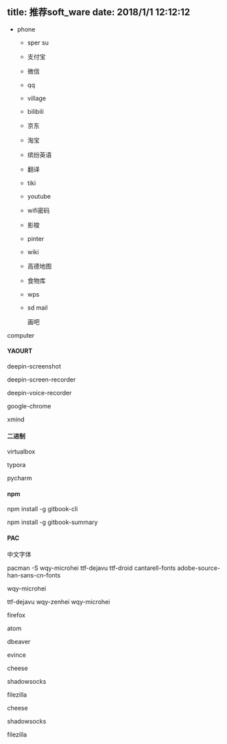 title: 推荐soft_ware
date: 2018/1/1 12:12:12
---
- phone

   - sper su

  - 支付宝

  - 微信

  - qq

  - village

  - bilibili

  - 京东

  - 淘宝

  - 缤纷英语

  - 翻译

  - tiki

  - youtube

  - wifi密码

  - 影梭

  - pinter

  - wiki

  - 高德地图

  - 食物库

  - wps

  - sd mail 

    画吧

computer



####  YAOURT

deepin-screenshot

deepin-screen-recorder

deepin-voice-recorder

google-chrome



xmind





####  二进制

virtualbox

typora

pycharm 

####  npm

npm install -g gitbook-cli

npm install -g gitbook-summary






#### PAC

中文字体

pacman -S wqy-microhei ttf-dejavu ttf-droid cantarell-fonts adobe-source-han-sans-cn-fonts

wqy-microhei

ttf-dejavu wqy-zenhei wqy-microhei

firefox

atom

dbeaver

evince

cheese

shadowsocks

filezilla



cheese

shadowsocks

filezilla



